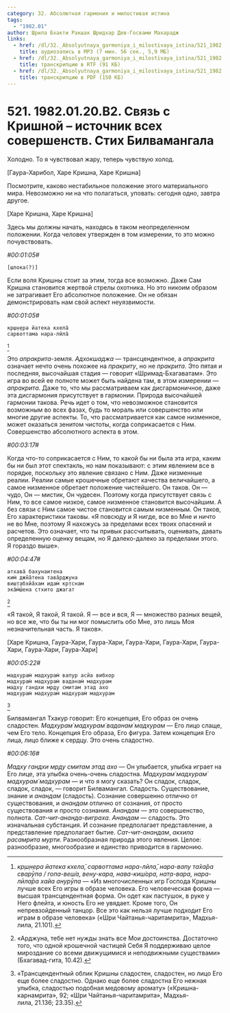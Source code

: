 ```yaml
---
category: 32. Абсолютная гармония и милостивая истина
tags:
  - "1982.01"
author: Шрила Бхакти Ракшак Шридхар Дев-Госвами Махарадж
links:
  - href: /dl/32._Absolyutnaya_garmoniya_i_milostivaya_istina/521_1982.01.20.B2_SridharMj_Svjaz_s_Krishnoj_istochnik_vseh_sovershenstv_Stih_Bilvamangala.mp3
    title: аудиозапись в MP3 (7 мин. 56 сек., 5,9 МБ)
  - href: /dl/32._Absolyutnaya_garmoniya_i_milostivaya_istina/521_1982.01.20.B2_SridharMj_Svjaz_s_Krishnoj_istochnik_vseh_sovershenstv_Stih_Bilvamangala.rtf
    title: транскрипцию в RTF (91 КБ)
  - href: /dl/32._Absolyutnaya_garmoniya_i_milostivaya_istina/521_1982.01.20.B2_SridharMj_Svjaz_s_Krishnoj_istochnik_vseh_sovershenstv_Stih_Bilvamangala.pdf
    title: транскрипцию в PDF (150 КБ)
---
```


# 521. 1982.01.20.B2. Связь с Кришной – источник всех совершенств. Стих Билвамангала

Холодно. То я чувствовал жару, теперь чувствую холод.

[Гаура-Харибол, Харе Кришна, Харе Кришна]

Посмотрите, каково нестабильное положение этого материального мира. Невозможно ни на что полагаться, уповать: сегодня одно, завтра другое.

[Харе Кришна, Харе Кришна]

Здесь мы должны начать, находясь в таком неопределенном положении. Когда человек утвержден в том измерении, то это можно почувствовать.

*#00:01:05#*

    [шлока(?)]

Если воля Кришны стоит за этим, тогда все возможно. Даже Сам Кришна становится жертвой стрелы охотника. Но это никоим образом не затрагивает Его абсолютное положение. Он не обязан демонстрировать нам свой аспект неуязвимости.

*#00:01:05#*

    кр̣ш̣н̣ера йатека кхела̄
    сарвоттама нара-лӣла̄
[^_ftn1]

Это *апракрита*-земля. *Адхокшаджа* — трансцендентное, а *апракрита* означает нечто очень похожее на *пракриту*, но не *пракрита*. Это пятая и последняя, высочайшая стадия — говорит «Шримад-Бхагаватам». Это игра во всей ее полноте может быть найдена там, в этом измерении — *апракрита*. Даже то, что мы рассматриваем как дисгармоничное, даже эта дисгармония присутствует в гармонии. Природа высочайшей гармонии такова. Речь идет о том, что невозможное становится возможным во всех фазах, будь то мораль или совершенство или многие другие аспекты. То, что рассматривается как самое низменное, может оказаться зенитом чистоты, когда соприкасается с Ним. Совершенство абсолютного аспекта в этом.

*#00:03:17#*

Когда что-то соприкасается с Ним, то какой бы ни была эта игра, каким бы ни был этот спектакль, но нам показывают: с этим явлением все в порядке, поскольку это явление связано с Ним. Даже низменные реалии. Реалии самые крошечные обретают качества величайшего, а самое низменное обретает положение чистейшего. Он таков. Он — чудо, Он — мистик, Он чудесен. Поэтому когда присутствует связь с Ним, то все самое низкое, самое низменное становится высочайшим. А без связи с Ним самое чистое становится самым низменным. Он таков, Его характеристики таковы. «Я повсюду и Я нигде, все во Мне и ничто не во Мне, поэтому Я нахожусь за пределами всех твоих опасений и расчетов. Это означает, что ты привык рассчитывать, оценивать, давать определенную оценку вещам, но Я далеко-далеко за пределами этого. Я гораздо выше».

*#00:04:47#*

    атхава̄ бахунаитена
    ким̇ джн̃а̄тена тава̄рджуна
    виш̣т̣абхйа̄хам идам̇ кр̣тснам
    эка̄м̇ш́ена стхито джагат
[^_ftn2]

«Я такой, Я такой, Я такой. Я — все и вся, Я — множество разных вещей, но все же, что бы ты ни мог помыслить обо Мне, это лишь Моя незначительная часть. Я таков».

[Харе Кришна, Гаура-Хари, Гаура-Хари, Гаура-Хари, Гаура-Хари, Гаура-Хари, Гаура-Хари, Гаура-Хари]

*#00:05:22#*

    мадхурам̇ мадхурам̇ вапур асйа вибхор
    мадхурам̇ мадхурам̇ ваданам̇ мадхурам
    мадху гандхи мр̣ду смитам этад ахо
    мадхурам̇ мадхурам̇ мадхурам̇ мадхурам
[^_ftn3]

Билвамангал Тхакур говорит: Его концепция, Его образ он очень сладостен. *Мадхурам̇ мадхурам̇ ваданам̇ мадхурам* — Его лицо слаще, чем Его тело. Концепция Его образа, Его фигура. Затем концепция Его лица, лицо ближе к сердцу. Это очень сладостно.

*#00:06:16#*

*Мадху гандхи мр̣ду смитам этад ахо* — Он улыбается, улыбка играет на Его лице, эта улыбка очень-очень сладостна. *Мадхурам̇ мадхурам̇ мадхурам̇ мадхурам* — и что я могу сказать? Он сладок, сладок, сладок, сладок, — говорит Билвамангал. Сладость. Существование, знание и *анандам* (сладость). Сознание совершенно отлично от существования, и *анандам* отлично от сознания, от просто существования и просто сознания. *Анандам* — это совершенство, полнота. *Сат-чит-ананда-виграха*. *Анандам* — сладость. Это изначальная субстанция. И сознание предполагает представление, а представление предполагает бытие. *Сат-чит-анандам*, *акхила расамрита мурти*. Разнообразная природа этого явления. Целое: разнообразие, многообразие и единство приводится в гармонию.



[^_ftn1]: *кр̣ш̣н̣ера йатека кхела̄, сарвоттама нара-лӣла̄, нара-вапу та̄ха̄ра сварӯпа / гопа-веш́а, вен̣у-кара, нава-киш́ора, нат̣а-вара, нара-лӣла̄ра хайа анурӯпа* — «Из многочисленных игр Господа Кришны лучше всех Его игры в образе человека. Его человеческая форма — высшая трансцендентная форма. Он одет как пастушок, в руке у Него флейта, и юность Его не увядает. Кроме того, Он непревзойденный танцор. Все это как нельзя лучше подходит Его играм в образе человека» («Шри Чайтанья-чаритамрита», Мадхья-лила, 21.101).

[^_ftn2]: «Арджуна, тебе нет нужды знать все Мои достоинства. Достаточно того, что одной крошечной частицей Себя Я поддерживаю целое мироздание со всеми движущимися и неподвижными существами» (Бхагавад-гита, 10.42).

[^_ftn3]: «Трансцендентный облик Кришны сладостен, сладостен, но лицо Его еще более сладостно. Однако еще более сладостна Его нежная улыбка, сладостью подобная медовому аромату» («Кришна-карнамрита», 92; «Шри Чайтанья-чаритамрита», Мадхья-лила, 21.136; 23.35).

